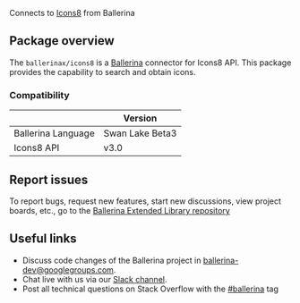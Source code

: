 Connects to [Icons8](https://developers.icons8.com/docs/getting-started) from Ballerina

## Package overview
The `ballerinax/icons8` is a [Ballerina](https://ballerina.io/) connector for Icons8 API.
This package provides the capability to search and obtain icons.

### Compatibility
|                    | Version         |
|--------------------|-----------------|
| Ballerina Language | Swan Lake Beta3 | 
| Icons8 API         | v3.0            |

## Report issues
To report bugs, request new features, start new discussions, view project boards, etc., go to the [Ballerina Extended Library repository](https://github.com/ballerina-platform/ballerina-extended-library)

## Useful links
- Discuss code changes of the Ballerina project in [ballerina-dev@googlegroups.com](mailto:ballerina-dev@googlegroups.com).
- Chat live with us via our [Slack channel](https://ballerina.io/community/slack/).
- Post all technical questions on Stack Overflow with the [#ballerina](https://stackoverflow.com/questions/tagged/ballerina) tag
